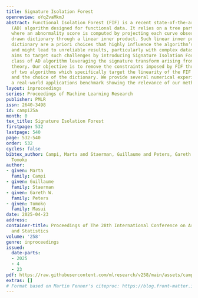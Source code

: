 ```yaml
---
title: Signature Isolation Forest
openreview: oYqZvaMkmJ
abstract: Functional Isolation Forest (FIF) is a recent state-of-the-art Anomaly Detection
  (AD) algorithm designed for functional data. It relies on a tree partition procedure
  where an abnormality score is computed by projecting each curve observation on a
  drawn dictionary through a linear inner product. Such linear inner product and the
  dictionary are a priori choices that highly influence the algorithm’s performances
  and might lead to unreliable results, particularly with complex datasets. This work
  aims to target such challenges by introducing Signature Isolation Forest, a novel
  class of AD algorithm leveraging the signature transform arising from rough path
  theory. Our objective is to remove the constraints imposed by FIF through the proposition
  of two algorithms which specifically target the linearity of the FIF inner product
  and the choice of the dictionary. We provide several numerical experiments, including
  a real-world applications benchmark showing the relevance of our methods.
layout: inproceedings
series: Proceedings of Machine Learning Research
publisher: PMLR
issn: 2640-3498
id: campi25a
month: 0
tex_title: Signature Isolation Forest
firstpage: 532
lastpage: 540
page: 532-540
order: 532
cycles: false
bibtex_author: Campi, Marta and Staerman, Guillaume and Peters, Gareth W. and Masui,
  Tomoko
author:
- given: Marta
  family: Campi
- given: Guillaume
  family: Staerman
- given: Gareth W.
  family: Peters
- given: Tomoko
  family: Masui
date: 2025-04-23
address:
container-title: Proceedings of The 28th International Conference on Artificial Intelligence
  and Statistics
volume: '258'
genre: inproceedings
issued:
  date-parts:
  - 2025
  - 4
  - 23
pdf: https://raw.githubusercontent.com/mlresearch/v258/main/assets/campi25a/campi25a.pdf
extras: []
# Format based on Martin Fenner's citeproc: https://blog.front-matter.io/posts/citeproc-yaml-for-bibliographies/
---
```

